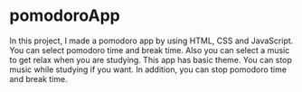 # pomodoroApp
In this project, I made a pomodoro app by using HTML, CSS and JavaScript. You can select pomodoro time and break time. Also you can select a music to get relax when you are studying. This app has basic theme. You can stop music while studying if you want. In addition, you can stop pomodoro time and break time.
